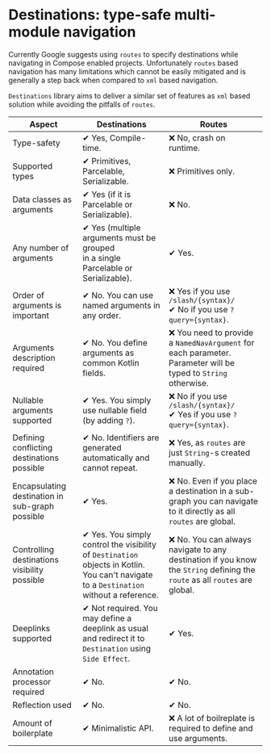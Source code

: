 # Destinations: type-safe multi-module navigation

Currently Google suggests using `routes` to specify destinations while navigating in Compose enabled projects. 
Unfortunately `routes` based navigation has many limitations which cannot be easily mitigated and is generally a step back 
when compared to `xml` based navigation.

`Destinations` library aims to deliver a similar set of features as `xml` based solution while avoiding the pitfalls of `routes`. 

| Aspect                                          | Destinations                                                                                                                            | Routes                                                                                                                     |
|-------------------------------------------------|-----------------------------------------------------------------------------------------------------------------------------------------|----------------------------------------------------------------------------------------------------------------------------|
| Type-safety                                     | ✔ Yes, Compile-time.                                                                                                                    | ❌ No, crash on runtime.                                                                                                    |
| Supported types                                 | ✔ Primitives, Parcelable, Serializable.                                                                                                 | ❌ Primitives only.                                                                                                         |
| Data classes as arguments                       | ✔ Yes (if it is Parcelable or Serializable).                                                                                            | ❌ No.                                                                                                                      |
| Any number of arguments                         | ✔ Yes (multiple arguments must be grouped<br />in a single Parcelable or Serializable).                                                 | ✔ Yes.                                                                                                                     |
| Order of arguments is important                 | ✔ No. You can use named arguments in any order.                                                                                         | ❌ Yes if you use `/slash/{syntax}/`<br/>✔ No if you use `?query={syntax}`.                                                 |
| Arguments description required                  | ✔ No. You define arguments as common Kotlin fields.                                                                                     | ❌ You need to provide a `NamedNavArgument`  for each parameter. Parameter will be typed to `String` otherwise.             |
| Nullable arguments supported                    | ✔ Yes. You simply use nullable field (by adding `?`).                                                                                   | ❌ No if you use `/slash/{syntax}/`<br/>✔ Yes if you use `?query={syntax}`.                                                 |
| Defining conflicting destinations possible      | ✔ No. Identifiers are generated automatically and cannot repeat.                                                                        | ❌ Yes, as `routes` are just `String`-s created manually.                                                                   |
| Encapsulating destination in sub-graph possible | ✔ Yes.                                                                                                                                  | ❌ No. Even if you place a destination in a sub-graph you can navigate to it directly as all `routes` are global.           |
| Controlling destinations visibility possible    | ✔ Yes. You simply control the visibility of `Destination` objects in Kotlin. You can't navigate to a `Destination` without a reference. | ❌ No. You can always navigate to any destination if you know the `String` defining the `route` as all `routes` are global. |
| Deeplinks supported                             | ✔ Not required. You may define a deeplink as usual and redirect it to `Destination` using `Side Effect`.                                | ✔ Yes.                                                                                                                     |
| Annotation processor required                   | ✔ No.                                                                                                                                   | ✔ No.                                                                                                                      |
| Reflection used                                 | ✔ No.                                                                                                                                   | ✔ No.                                                                                                                      |
| Amount of boilerplate                           | ✔ Minimalistic API.                                                                                                                     | ❌ A lot of boilreplate is required to define and use arguments.                                                            |


